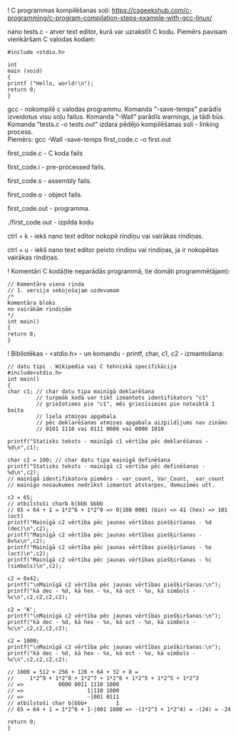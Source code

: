 ! C programmas kompilēšanas soļi:  https://csgeekshub.com/c-programming/c-program-compilation-steps-example-with-gcc-linux/

nano tests.c - atver text editor, kurā var uzrakstīt C kodu. Piemērs pavisam vienkāršam C valodas kodam: 

    #include <stdio.h>

    int
    main (void)
    {
    printf ("Hello, world!\n");
    return 0;
    }

gcc - nokompilē c valodas programmu. Komanda "-save-temps" parādīs izveidotus visu soļu failus. Komanda "-Wall" parādīs warnings, ja tādi būs. Komanda "tests.c -o tests.out" izdara pēdējo kompilēšanas soli - linking process.  
Piemērs: gcc -Wall -save-temps first_code.c -o first.out

first_code.c - C koda fails

first_code.i - pre-processed fails.

first_code.s - assembly fails.

first_code.o - object fails.

first_code.out - programma.

./first_code.out - izpilda kodu

ctrl + k - iekš nano text editor nokopē rindiņu vai vairākas rindiņas.

ctrl + u - iekš nano text editor peisto rindiņu vai rindiņas, ja ir nokopētas vairākas rindiņas.


   
! Komentāri C kodā(tie neparādās programmā, tie domāti programmētājam):

    // Komentāra viena rinda
    // 1. versija sekojošajam uzdevumam
    /*
    Komentāra bloks
    no vairākām rindiņām
    */
    int main()
    {
    return 0;
    }


! Bibliotēkas - <stdio.h> - un komandu - printf, char, c1, c2 - izmantošana:

    // datu tipi - Wikipedia vai C tehniskā specifikācija
    #include<stdio.h>
    int main()
    {
    char c1; // char datu tipa mainīgā deklarēšana
             // turpmāk kodā var tikt izmantots identifikators "c1"
             // griežotiees pie "c1", mēs griezīsimies pie noteiktā 1 baita
             // liela atmiņas apgabala
             // pēc deklarēšanas atmiņas apgabala aizpildījums nav zināms
             // 0101 1110 vai 0111 0000 vai 0000 1010

    printf("Statisks teksts - mainīgā c1 vērtība pēc deklarēšanas - %d\n",c1);

    char c2 = 100; // char datu tipa mainīgā definēšana
    printf("Statisks teksts - mainīgā c2 vērtība pēc definēšanas - %d\n",c2);
    // mainīgā identifikatora piemērs - var_count, Var_Count, _var_count
    // mainīgo nosaukumos nedrīkst izmantot atstarpes, domuzīmes utt.

    c2 = 65;
    // atbilstoši charb b|bbb bbbb
    // 65 = 64 + 1 = 1*2^6 + 1*2^0 => 0|100 0001 (bin) => 41 (hex) => 101 (oct)
    printf("Mainīgā c2 vērtība pēc jaunas vērtības piešķiršanas - %d (dec)\n",c2);
    printf("Mainīgā c2 vērtība pēc jaunas vērtības piešķiršanas - 0x%x\n",c2);
    printf("Mainīgā c2 vērtība pēc jaunas vērtības piešķiršanas - %o (oct)\n",c2);
    printf("Mainīgā c2 vērtība pēc jaunas vērtības piešķiršanas - %c (simbols)\n",c2);

    c2 = 0x42;
    printf("\nMainīgā c2 vērtība pēc jaunas vērtības piešķiršanas:\n");
    printf("kā dec - %d, kā hex - %x, kā oct - %o, kā simbols - %c\n",c2,c2,c2,c2);

    c2 = 'K';
    printf("\nMainīgā c2 vērtība pēc jaunas vērtības piešķiršanas:\n");
    printf("kā dec - %d, kā hex - %x, kā oct - %o, kā simbols - %c\n",c2,c2,c2,c2);

    c2 = 1000;
    printf("\nMainīgā c2 vērtība pēc jaunas vērtības piešķiršanas:\n");
    printf("kā dec - %d, kā hex - %x, kā oct - %o, kā simbols - %c\n",c2,c2,c2,c2);

    // 1000 = 512 + 256 + 128 + 64 + 32 + 8 =
    //     1*2^9 + 1*2^8 + 1*2^7 + 1*2^6 + 1*2^5 + 1*2^5 + 1*2^3
    // =>           0000 0011 1110 1000
    // =>                    1|110 1000
    // =>                    -|001 0111
    // atbilstoši char b|bbb+         1
    // 65 = 64 + 1 = 1*2^6 + 1-|001 1000 => -(1*2^3 + 1*2^4) = -(24) = -24

    return 0;
    }
